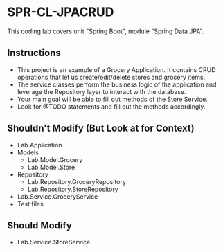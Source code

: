 # SPR-CL-JPACRUD

This coding lab covers unit "Spring Boot", module "Spring Data JPA".

## Instructions
- This project is an example of a Grocery Application. It contains CRUD operations that let us create/edit/delete stores and grocery items. 
- The service classes perform the business logic of the application and leverage the Repository layer to interact with the database.
- Your main goal will be able to fill out methods of the Store Service.
- Look for @TODO statements and fill out the methods accordingly.

## Shouldn't Modify (But Look at for Context)
- Lab.Application
- Models
  - Lab.Model.Grocery
  - Lab.Model.Store
- Repository
  - Lab.Repository.GroceryRepository
  - Lab.Repository.StoreRepository
- Lab.Service.GroceryService
- Test files

## Should Modify
- Lab.Service.StoreService